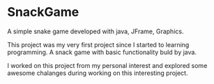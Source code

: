 # SnackGame

A simple snake game developed with java, JFrame, Graphics.

This project was my very first project since I started to learning programming. A snack game with basic functionality buld by java.

I worked on this project from my personal interest and explored some awesome chalanges during working on this interesting project.
